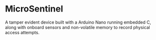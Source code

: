# MicroSentinel
A tamper evident device built with a Arduino Nano running embedded C, along with onboard sensors and non-volatile memory to record physical access attempts.
